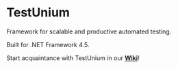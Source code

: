 # TestUnium

Framework for scalable and productive automated testing.

Built for .NET Framework 4.5.

Start acquaintance with TestUnium in our **[Wiki](https://github.com/takinosaji/TestUnium/wiki)**!
